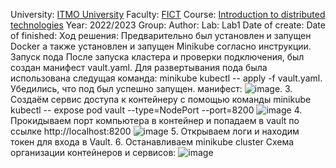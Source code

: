 University: [ITMO University](https://itmo.ru/ru/)
Faculty: [FICT](https://fict.itmo.ru)
Course: [Introduction to distributed technologies](https://github.com/itmo-ict-faculty/introduction-to-distributed-technologies)
Year: 2022/2023
Group: 
Author: 
Lab: Lab1
Date of create: 
Date of finished: 
Ход решения:
Предварительно был установлен и запущен Docker а также установлен и запущен Minikube согласно инструкции.
Запуск пода
После запуска кластера и проверки подключения, был создан манифест vault.yaml. Для развертывания пода была использована следущая команда:
minikube kubectl -- apply -f vault.yaml.
Убедились, что под был успешно запущен.
манифест:
![image](https://user-images.githubusercontent.com/121129118/208902702-a52b0d32-2a5a-41f7-8ec7-078671730496.png).
3. Создаём сервис доступа к контейнеру с помощью команды
minikube kubectl -- expose pod vault --type=NodePort --port=8200
![image](https://user-images.githubusercontent.com/121129118/208903068-a98853bc-9e71-45b0-b9cb-20813bdbb508.png)
4. Прокидываем порт компьютера в контейнер и попадаем в vault по ссылке http://localhost:8200
![image](https://user-images.githubusercontent.com/121129118/208903320-d7a366d3-c1ae-4045-9cc4-74b6c202531c.png)
5. Открываем логи и находим токен для входа в Vault.
6. Останавливаем minikube cluster
Схема организации контейнеров и сервисов:
![image](https://user-images.githubusercontent.com/116584865/205444106-b82d713f-91b1-47e1-8a08-2c95e6e22b1b.png)
